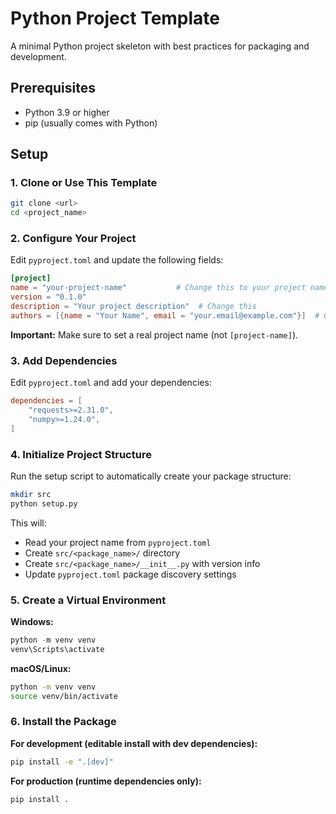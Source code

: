 # Python Project Template

A minimal Python project skeleton with best practices for packaging and development.

## Prerequisites

- Python 3.9 or higher
- pip (usually comes with Python)

## Setup

### 1. Clone or Use This Template

```bash
git clone <url>
cd <project_name>
```

### 2. Configure Your Project

Edit `pyproject.toml` and update the following fields:

```toml
[project]
name = "your-project-name"           # Change this to your project name
version = "0.1.0"
description = "Your project description"  # Change this
authors = [{name = "Your Name", email = "your.email@example.com"}]  # Change this
```

**Important:** Make sure to set a real project name (not `[project-name]`).

### 3. Add Dependencies

Edit `pyproject.toml` and add your dependencies:

```toml
dependencies = [
    "requests>=2.31.0",
    "numpy>=1.24.0",
]
```

### 4. Initialize Project Structure

Run the setup script to automatically create your package structure:

```bash
mkdir src
python setup.py
```

This will:
- Read your project name from `pyproject.toml`
- Create `src/<package_name>/` directory
- Create `src/<package_name>/__init__.py` with version info
- Update `pyproject.toml` package discovery settings

### 5. Create a Virtual Environment

**Windows:**
```powershell
python -m venv venv
venv\Scripts\activate
```

**macOS/Linux:**
```bash
python -m venv venv
source venv/bin/activate
```

### 6. Install the Package

**For development (editable install with dev dependencies):**
```bash
pip install -e ".[dev]"
```

**For production (runtime dependencies only):**
```bash
pip install .
```
